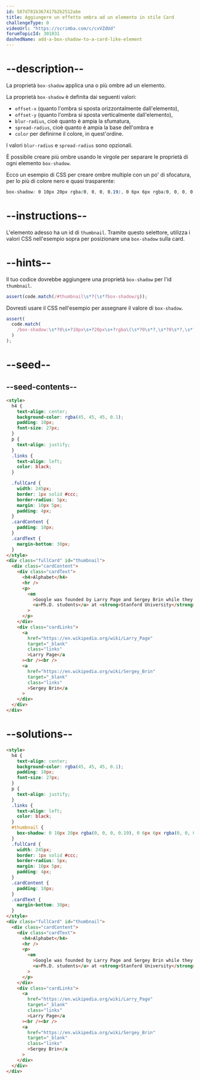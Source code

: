 ```yaml
---
id: 587d781b367417b2b2512abe
title: Aggiungere un effetto ombra ad un elemento in stile Card
challengeType: 0
videoUrl: "https://scrimba.com/c/cvVZdUd"
forumTopicId: 301031
dashedName: add-a-box-shadow-to-a-card-like-element
---
```


# --description--

La proprietà `box-shadow` applica una o più ombre ad un elemento.

La proprietà `box-shadow` è definita dai seguenti valori:

<ul>
  <li><code>offset-x</code> (quanto l'ombra si sposta orizzontalmente dall'elemento),</li>
  <li><code>offset-y</code> (quanto l'ombra si sposta verticalmente dall'elemento),</li>
  <li><code>blur-radius</code>, cioè quanto è ampia la sfumatura,</li>
  <li><code>spread-radius</code>, cioè quanto è ampia la base dell'ombra e</li>
  <li><code>color</code> per definirne il colore, in quest'ordine.</li>
</ul>

I valori `blur-radius` e `spread-radius` sono opzionali.

È possibile creare più ombre usando le virgole per separare le proprietà di ogni elemento `box-shadow`.

Ecco un esempio di CSS per creare ombre multiple con un po' di sfocatura, per lo più di colore nero e quasi trasparente:

```css
box-shadow: 0 10px 20px rgba(0, 0, 0, 0.19), 0 6px 6px rgba(0, 0, 0, 0.23);
```

# --instructions--

L'elemento adesso ha un id di `thumbnail`. Tramite questo selettore, utilizza i valori CSS nell'esempio sopra per posizionare una `box-shadow` sulla card.

# --hints--

Il tuo codice dovrebbe aggiungere una proprietà `box-shadow` per l'id `thumbnail`.

```js
assert(code.match(/#thumbnail\s*?{\s*?box-shadow/g));
```

Dovresti usare il CSS nell'esempio per assegnare il valore di `box-shadow`.

```js
assert(
  code.match(
    /box-shadow:\s*?0\s+?10px\s+?20px\s+?rgba\(\s*?0\s*?,\s*?0\s*?,\s*?0\s*?,\s*?0?\.19\)\s*?,\s*?0\s+?6px\s+?6px\s+?rgba\(\s*?0\s*?,\s*?0\s*?,\s*?0\s*?,\s*?0?\.23\)/gi
  )
);
```

# --seed--

## --seed-contents--

```html
<style>
  h4 {
    text-align: center;
    background-color: rgba(45, 45, 45, 0.1);
    padding: 10px;
    font-size: 27px;
  }
  p {
    text-align: justify;
  }
  .links {
    text-align: left;
    color: black;
  }

  .fullCard {
    width: 245px;
    border: 1px solid #ccc;
    border-radius: 5px;
    margin: 10px 5px;
    padding: 4px;
  }
  .cardContent {
    padding: 10px;
  }
  .cardText {
    margin-bottom: 30px;
  }
</style>
<div class="fullCard" id="thumbnail">
  <div class="cardContent">
    <div class="cardText">
      <h4>Alphabet</h4>
      <hr />
      <p>
        <em
          >Google was founded by Larry Page and Sergey Brin while they were
          <u>Ph.D. students</u> at <strong>Stanford University</strong>.</em
        >
      </p>
    </div>
    <div class="cardLinks">
      <a
        href="https://en.wikipedia.org/wiki/Larry_Page"
        target="_blank"
        class="links"
        >Larry Page</a
      ><br /><br />
      <a
        href="https://en.wikipedia.org/wiki/Sergey_Brin"
        target="_blank"
        class="links"
        >Sergey Brin</a
      >
    </div>
  </div>
</div>
```

# --solutions--

```html
<style>
  h4 {
    text-align: center;
    background-color: rgba(45, 45, 45, 0.1);
    padding: 10px;
    font-size: 27px;
  }
  p {
    text-align: justify;
  }
  .links {
    text-align: left;
    color: black;
  }
  #thumbnail {
    box-shadow: 0 10px 20px rgba(0, 0, 0, 0.19), 0 6px 6px rgba(0, 0, 0, 0.23);
  }
  .fullCard {
    width: 245px;
    border: 1px solid #ccc;
    border-radius: 5px;
    margin: 10px 5px;
    padding: 4px;
  }
  .cardContent {
    padding: 10px;
  }
  .cardText {
    margin-bottom: 30px;
  }
</style>
<div class="fullCard" id="thumbnail">
  <div class="cardContent">
    <div class="cardText">
      <h4>Alphabet</h4>
      <hr />
      <p>
        <em
          >Google was founded by Larry Page and Sergey Brin while they were
          <u>Ph.D. students</u> at <strong>Stanford University</strong>.</em
        >
      </p>
    </div>
    <div class="cardLinks">
      <a
        href="https://en.wikipedia.org/wiki/Larry_Page"
        target="_blank"
        class="links"
        >Larry Page</a
      ><br /><br />
      <a
        href="https://en.wikipedia.org/wiki/Sergey_Brin"
        target="_blank"
        class="links"
        >Sergey Brin</a
      >
    </div>
  </div>
</div>
```
